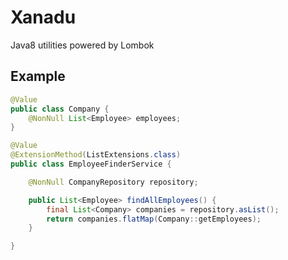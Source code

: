 # Xanadu

Java8 utilities powered by Lombok

## Example

```java
@Value
public class Company {
    @NonNull List<Employee> employees;
}

@Value
@ExtensionMethod(ListExtensions.class)
public class EmployeeFinderService {

    @NonNull CompanyRepository repository;

    public List<Employee> findAllEmployees() {
        final List<Company> companies = repository.asList();
        return companies.flatMap(Company::getEmployees);
    }

}
```
